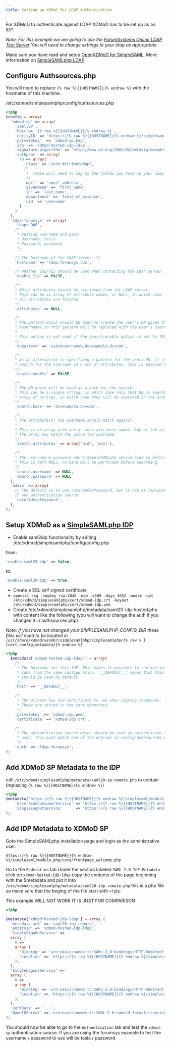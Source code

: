 ```yaml
---
title: Setting up XDMoD for LDAP Authentication
---
```


For XDMoD to authenticate against LDAP XDMoD has to be set up as an IDP.

*Note: For this example we are going to use the [ForumSystems Online LDAP Test Server][forumsys-ldap] You will need to change settings to your ldap as appropriate*

Make sure you have read and setup [OpenXDMoD for SimpleSAML](simpleSAMLphp.html).
More information on [SimpleSAMLphp LDAP][ssp-ldap].


## Configure Authsources.php

You will need to replace `{% raw %}{{HOSTNAME}}{% endraw %}` with the hostname of this machine.

/etc/xdmod/simplesamlphp/config/authsources.php

```php
<?php
$config = array(
  'xdmod-sp' => array(
    'saml:SP',
    'host'=> '{% raw %}{{HOSTNAME}}{% endraw %}',
    'entityID' => 'https://{% raw %}{{HOSTNAME}}{% endraw %}/simplesaml/module.php/saml/sp/metadata.php/xdmod-sp',
    'privatekey'  => 'xdmod-sp.key',
    'idp' => 'xdmod-hosted-idp-ldap',
    'signature.algorithm' => 'http://www.w3.org/2001/04/xmldsig-more#rsa-sha256',
    'authproc' => array(
      40 => array(
        'class' => 'core:AttributeMap',
        /*
         *  These will need to map to the fields you have in your ldap
         */
        'mail' => 'email_address',
        'givenName' => 'first_name',
        'sn' => 'last_name',
        'department' => 'field_of_science',
        'uid' => 'username'
      )
    )
  ),
  'ldap-forumsys' => array(
    'ldap:LDAP',
    /*
     * testing username and pass:
     * Username: tesla
     * Password: password
     */

    /* The hostname of the LDAP server. */
    'hostname' => 'ldap.forumsys.com',

    /* Whether SSL/TLS should be used when contacting the LDAP server. */
    'enable_tls' => FALSE,

    /*
    * Which attributes should be retrieved from the LDAP server.
    * This can be an array of attribute names, or NULL, in which case
    * all attributes are fetched.
    */
    'attributes' => NULL,

    /*
    * The pattern which should be used to create the user's DN given the username.
    * %username% in this pattern will be replaced with the user's username.
    *
    * This option is not used if the search.enable option is set to TRUE.
    */
    'dnpattern' => 'uid=%username%,dc=example,dc=com',

    /*
    * As an alternative to specifying a pattern for the users DN, it is possible to
    * search for the username in a set of attributes. This is enabled by this option.
    */
    'search.enable' => FALSE,

    /*
    * The DN which will be used as a base for the search.
    * This can be a single string, in which case only that DN is searched, or an
    * array of strings, in which case they will be searched in the order given.
    */
    'search.base' => 'dc=example,dc=com',

    /*
    * The attribute(s) the username should match against.
    *
    * This is an array with one or more attribute names. Any of the attributes in
    * the array may match the value the username.
    */
    'search.attributes' => array('uid', 'mail'),

    /*
    * The username & password where SimpleSAMLphp should bind to before searching. If
    * this is left NULL, no bind will be performed before searching.
    */
    'search.username' => NULL,
    'search.password' => NULL
  ),
  'admin' => array(
    // The default is to use core:AdminPassword, but it can be replaced with
    // any authentication source.
    'core:AdminPassword',
  ),
);
```

## Setup XDMoD as a [SimpleSAMLphp IDP][ssp-idp]

*  Enable saml2idp functionality by editing /etc/xdmod/simplesamlphp/config/config.php

from:

```php
'enable.saml20-idp' => false,
```

to:

```php
'enable.saml20-idp' => true,
```

*  Create a SSL self signed certificate
  *  `openssl req -newkey rsa:2048 -new -x509 -days 3652 -nodes -out /etc/xdmod/simplesamlphp/cert/xdmod-idp.crt -keyout /etc/xdmod/simplesamlphp/cert/xdmod-idp.pem`
*  Create /etc/xdmod/simplesamlphp/metadata/saml20-idp-hosted.php with content like the following (you will want to change the auth if you changed it in authsources.php)

*Note: if you have not changed your SIMPLESAMLPHP_CONFIG_DIR these files will need to be located in `/usr/share/xdmod/vendor/simplesamlphp/simplesamlphp/{% raw % }{cert,config,metadata}{% endraw %}`*

```php
<?php
  $metadata['xdmod-hosted-idp-ldap'] = array(
    /*
     * The hostname for this IdP. This makes it possible to run multiple
     * IdPs from the same configuration. '__DEFAULT__' means that this one
     * should be used by default.
     */
    'host' => '__DEFAULT__',

    /*
     * The private key and certificate to use when signing responses.
     * These are stored in the cert-directory.
     */
    'privatekey' => 'xdmod-idp.pem',
    'certificate' => 'xdmod-idp.crt',

    /*
     * The authentication source which should be used to authenticate the
     * user. This must match one of the entries in config/authsources.php.
     */
    'auth' => 'ldap-forumsys',
);
```

## Add XDMoD SP Metadata to the IDP

edit `/etc/xdmod/simplesamlphp/metadata/saml20-sp-remote.php` to contain (replacing `{% raw %}{{HOSTNAME}}{% endraw %}`)

```php
<?php
$metadata['https://{% raw %}{{HOSTNAME}}{% endraw %}/simplesaml/module.php/saml/sp/metadata.php/xdmod-sp'] = array(
    'AssertionConsumerService' => 'https://{% raw %}{{HOSTNAME}}{% endraw %}/simplesaml/module.php/saml/sp/saml2-acs.php/xdmod-sp',
    'SingleLogoutService'      => 'https://{% raw %}{{HOSTNAME}}{% endraw %}/simplesaml/module.php/saml/sp/saml2-logout.php/xdmod-sp',
);
```

## Add IDP Metadata to XDMoD SP

Goto the SimpleSAMLphp installation page and login as the administrative user.

`https://{% raw %}{{HOSTNAME}}{% endraw %}/simplesaml/module.php/core/frontpage_welcome.php`

Go to the `Federation` tab
Under the section labeled `SAML 2.0 IdP Metadata`
click on `xdmod-hosted-idp-ldap`
copy the contents of the page beginning with the $metadata and put it into `/etc/xdmod/simplesamlphp/metadata/saml20-idp-remote.php` this is a php file so make sure that the beging of the file start with `<?php`

This example WILL NOT WORK IT IS JUST FOR COMPARISON
```php
<?php

$metadata['xdmod-hosted-idp-ldap'] = array (
  'metadata-set' => 'saml20-idp-remote',
  'entityid' => 'xdmod-hosted-idp-ldap',
  'SingleSignOnService' =>
  array (
    0 =>
    array (
      'Binding' => 'urn:oasis:names:tc:SAML:2.0:bindings:HTTP-Redirect',
      'Location' => 'https://{% raw %}{{HOSTNAME}}{% endraw %}/simplesaml/saml2/idp/SSOService.php',
    ),
  ),
  'SingleLogoutService' =>
  array (
    0 =>
    array (
      'Binding' => 'urn:oasis:names:tc:SAML:2.0:bindings:HTTP-Redirect',
      'Location' => 'https://{% raw %}{{HOSTNAME}}{% endraw %}/simplesaml/saml2/idp/SingleLogoutService.php',
    ),
  ),
  'certData' => '...',
  'NameIDFormat' => 'urn:oasis:names:tc:SAML:2.0:nameid-format:transient',
);
```
You should now be able to go to the `Authentication` tab and test the `xdmod-sp` authentication source.
If you are using the forumsys example to test the username / password to use will be tesla / password

[forumsys-ldap]: http://www.forumsys.com/tutorials/integration-how-to/ldap/online-ldap-test-server/
[ssp-idp]: https://simplesamlphp.org/docs/stable/simplesamlphp-idp
[ssp-ldap]: https://simplesamlphp.org/docs/stable/ldap:ldap
